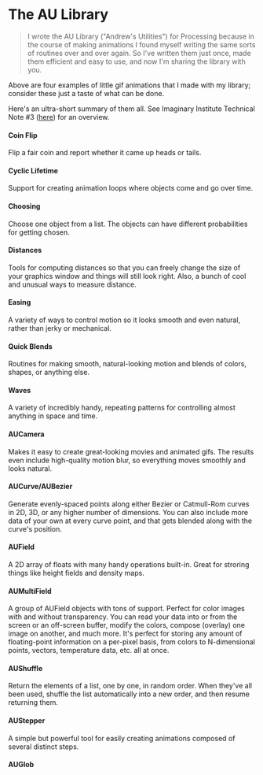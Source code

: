 # The AU Library

> I wrote the AU Library ("Andrew's Utilities") for Processing because in the course of making animations I found myself writing the same sorts of routines over and over again. So I've written them just once, made them efficient and easy to use, and now I'm sharing the library with you.

Above are four examples of little gif animations that I made with my library; consider these just a taste of what can be done.

Here's an ultra-short summary of them all. See Imaginary Institute Technical Note #3 ([here](https://imaginary-institute.com/resources/TechNote03/TechNote03.html)) for an overview.
#### Coin Flip
Flip a fair coin and report whether it came up heads or tails.
#### Cyclic Lifetime
Support for creating animation loops where objects come and go over time.
#### Choosing
Choose one object from a list. The objects can have different probabilities for getting chosen.
#### Distances
Tools for computing distances so that you can freely change the size of your graphics window and things will still look right. Also, a bunch of cool and unusual ways to measure distance.
#### Easing
A variety of ways to control motion so it looks smooth and even natural, rather than jerky or mechanical.
#### Quick Blends
Routines for making smooth, natural-looking motion and blends of colors, shapes, or anything else.
#### Waves
A variety of incredibly handy, repeating patterns for controlling almost anything in space and time.
#### AUCamera
Makes it easy to create great-looking movies and animated gifs. The results even include high-quality motion blur, so everything moves smoothly and looks natural.
#### AUCurve/AUBezier
Generate evenly-spaced points along either Bezier or Catmull-Rom curves in 2D, 3D, or any higher number of dimensions. You can also include more data of your own at every curve point, and that gets blended along with the curve's position.
#### AUField
A 2D array of floats with many handy operations built-in. Great for stroring things like height fields and density maps.
#### AUMultiField
A group of AUField objects with tons of support. Perfect for color images with and without transparency. You can read your data into or from the screen or an off-screen buffer, modify the colors, compose (overlay) one image on another, and much more. It's perfect for storing any amount of floating-point information on a per-pixel basis, from colors to N-dimensional points, vectors, temperature data, etc. all at once.
#### AUShuffle
Return the elements of a list, one by one, in random order. When they've all been used, shuffle the list automatically into a new order, and then resume returning them.
#### AUStepper
A simple but powerful tool for easily creating animations composed of several distinct steps.
#### AUGlob
